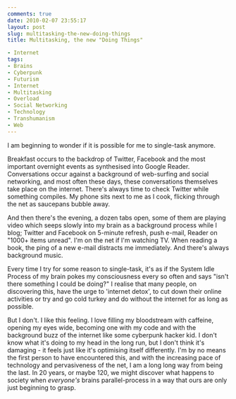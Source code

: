 ```yaml
---
comments: true
date: 2010-02-07 23:55:17
layout: post
slug: multitasking-the-new-doing-things
title: Multitasking, the new "Doing Things"

- Internet
tags:
- Brains
- Cyberpunk
- Futurism
- Internet
- Multitasking
- Overload
- Social Networking
- Technology
- Transhumanism
- Web
---
```


I am beginning to wonder if it is possible for me to single-task anymore.

Breakfast occurs to the backdrop of Twitter, Facebook and the most important overnight events as synthesised into Google Reader.  Conversations occur against a background of web-surfing and social networking, and most often these days, these conversations themselves take place on the internet.  There's always time to check Twitter while something compiles.  My phone sits next to me as I cook, flicking through the net as saucepans bubble away.

And then there's the evening, a dozen tabs open, some of them are playing video which seeps slowly into my brain as a background process while I blog; Twitter and Facebook on 5-minute refresh, push e-mail, Reader on "1000+ items unread".  I'm on the net if I'm watching TV.  When reading a book, the ping of a new e-mail distracts me immediately.  And there's always background music.

Every time I try for some reason to single-task, it's as if the System Idle Process of my brain pokes my consciousness every so often and says "isn't there something I could be doing?"  I realise that many people, on discovering this, have the urge to 'internet detox', to cut down their online activities or try and go cold turkey and do without the internet for as long as possible.

But I don't.  I like this feeling.  I love filling my bloodstream with caffeine, opening my eyes wide, becoming one with my code and with the background buzz of the internet like some cyberpunk hacker kid.  I don't know what it's doing to my head in the long run, but I don't think it's damaging - it feels just like it's optimising itself differently.  I'm by no means the first person to have encountered this, and with the increasing pace of technology and pervasiveness of the net, I am a long long way from being the last.  In 20 years, or maybe 120, we might discover what happens to society when _everyone's_ brains parallel-process in a way that ours are only just beginning to grasp.

